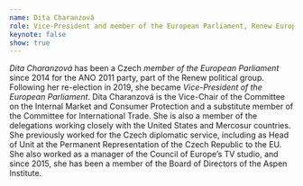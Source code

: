 ```yaml
---
name: Dita Charanzová
role: Vice-President and member of the European Parliament, Renew Europe political group
keynote: false
show: true
---
```


*Dita Charanzová* has been a Czech *member of the European Parliament* since 2014 for the ANO 2011 party, part of the Renew political group. Following her re-election in 2019, she became *Vice-President of the European Parliament*. Dita Charanzová is the Vice-Chair of the Committee on the Internal Market and Consumer Protection and a substitute member of the Committee for International Trade. She is also a member of the delegations working closely with the United States and Mercosur countries. She previously worked for the Czech diplomatic service, including as Head of Unit at the Permanent Representation of the Czech Republic to the EU. She also worked as a manager of the Council of Europe’s TV studio, and since 2015, she has been a member of the Board of Directors of the Aspen Institute.